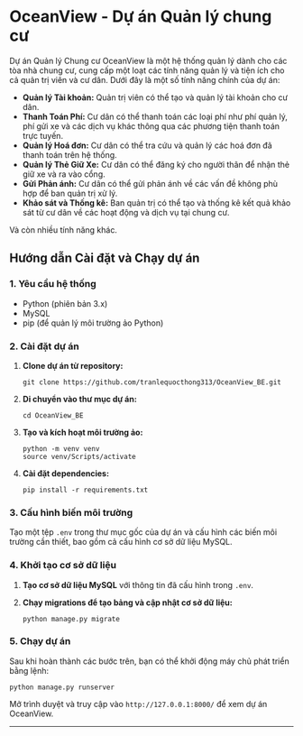 # OceanView - Dự án Quản lý chung cư

Dự án Quản lý Chung cư OceanView là một hệ thống quản lý dành cho các tòa nhà chung cư, cung cấp một loạt các tính năng quản lý và tiện ích cho cả quản trị viên và cư dân. Dưới đây là một số tính năng chính của dự án:

- **Quản lý Tài khoản:** Quản trị viên có thể tạo và quản lý tài khoản cho cư dân.
- **Thanh Toán Phí:** Cư dân có thể thanh toán các loại phí như phí quản lý, phí gửi xe và các dịch vụ khác thông qua các phương tiện thanh toán trực tuyến.
- **Quản lý Hoá đơn:** Cư dân có thể tra cứu và quản lý các hoá đơn đã thanh toán trên hệ thống.
- **Quản lý Thẻ Giữ Xe:** Cư dân có thể đăng ký cho người thân để nhận thẻ giữ xe và ra vào cổng.
- **Gửi Phản ánh:** Cư dân có thể gửi phản ánh về các vấn đề không phù hợp để ban quản trị xử lý.
- **Khảo sát và Thống kê:** Ban quản trị có thể tạo và thống kê kết quả khảo sát từ cư dân về các hoạt động và dịch vụ tại chung cư.

Và còn nhiều tính năng khác.

## Hướng dẫn Cài đặt và Chạy dự án

### 1. Yêu cầu hệ thống

- Python (phiên bản 3.x)
- MySQL
- pip (để quản lý môi trường ảo Python)

### 2. Cài đặt dự án

1. **Clone dự án từ repository:**

   ```
   git clone https://github.com/tranlequocthong313/OceanView_BE.git
   ```

2. **Di chuyển vào thư mục dự án:**

   ```
   cd OceanView_BE
   ```

3. **Tạo và kích hoạt môi trường ảo:**

   ```
   python -m venv venv
   source venv/Scripts/activate
   ```

4. **Cài đặt dependencies:**

   ```
   pip install -r requirements.txt
   ```

### 3. Cấu hình biến môi trường

Tạo một tệp `.env` trong thư mục gốc của dự án và cấu hình các biến môi trường cần thiết, bao gồm cả cấu hình cơ sở dữ liệu MySQL.

### 4. Khởi tạo cơ sở dữ liệu

1. **Tạo cơ sở dữ liệu MySQL** với thông tin đã cấu hình trong `.env`.

2. **Chạy migrations để tạo bảng và cập nhật cơ sở dữ liệu:**

   ```
   python manage.py migrate
   ```

### 5. Chạy dự án

Sau khi hoàn thành các bước trên, bạn có thể khởi động máy chủ phát triển bằng lệnh:

```
python manage.py runserver
```

Mở trình duyệt và truy cập vào `http://127.0.0.1:8000/` để xem dự án OceanView.

---
